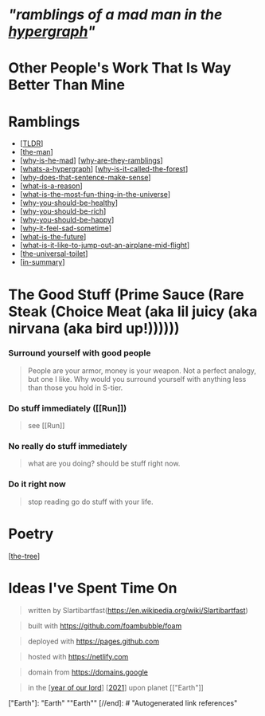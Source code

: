 <!-- <img src="attachments/wolfram-physics.jpeg" width=100 align="left"> -->

# **_"ramblings of a mad man in the [hypergraph](https://medium.com/syncedreview/stephen-wolfram-the-path-to-a-fundamental-theory-of-physics-may-begin-with-a-hypergraph-c1fd124b6e62)"_**
# Other People's Work That Is Way Better Than Mine

# Ramblings

* [[TLDR]]
* [[the-man]]
* [[why-is-he-mad]]
[[why-are-they-ramblings]]
* [[whats-a-hypergraph]]
[[why-is-it-called-the-forest]]
* [[why-does-that-sentence-make-sense]]
* [[what-is-a-reason]]
* [[what-is-the-most-fun-thing-in-the-universe]]
* [[why-you-should-be-healthy]]
* [[why-you-should-be-rich]]
* [[why-you-should-be-happy]]
* [[why-it-feel-sad-sometime]]
* [[what-is-the-future]]
* [[what-is-it-like-to-jump-out-an-airplane-mid-flight]]
* [[the-universal-toilet]]
* [[in-summary]]

<!-- [[the-game]]
[[the-view]]
[[the-future]] -->

# The Good Stuff (Prime Sauce (Rare Steak (Choice Meat (aka lil juicy (aka nirvana (aka bird up!))))))

###   Surround yourself with good people

> People are your armor, money is your weapon. Not a perfect analogy, but one I like. Why would you surround yourself with anything less than those you hold in S-tier.

### Do stuff immediately ([[Run]])

> see [[Run]]

### No really do stuff immediately

> what are you doing? should be stuff right now.

### Do it right now

> stop reading go do stuff with your life.


# Poetry

[[the-tree]]

# Ideas I've Spent Time On
<!-- [[how-to-teach]] -->
> written by Slartibartfast(https://en.wikipedia.org/wiki/Slartibartfast)

> built with <https://github.com/foambubble/foam>

> deployed with <https://pages.github.com>

> hosted with <https://netlify.com>

> domain from <https://domains.google>

> in the [[year of our lord]] [[2021]] upon planet [["Earth"]]

[//begin]: # "Autogenerated link references for markdown compatibility"
[TLDR]: TLDR "TLDR"
[the-man]: journal/the-man "the-man"
[why-is-he-mad]: why-is-he-mad "why-is-he-mad"
[why-are-they-ramblings]: why-are-they-ramblings "why-are-they-ramblings?"
[whats-a-hypergraph]: whats-a-hypergraph "whats-a-hypergraph"
[why-is-it-called-the-forest]: why-is-it-called-the-forest "why-is-it-called-the-forest?"
[why-does-that-sentence-make-sense]: why-does-that-sentence-make-sense "why-does-that-sentence-make-sense"
[what-is-a-reason]: what-is-a-reason "what-is-a-reason?"
[what-is-the-most-fun-thing-in-the-universe]: what-is-the-most-fun-thing-in-the-universe "what-is-the-most-fun-thing-in-the-universe?"
[why-you-should-be-healthy]: why-you-should-be-healthy "why-you-should-be-healthy"
[why-you-should-be-rich]: why-you-should-be-rich "why-you-should-be-rich"
[why-you-should-be-happy]: why-you-should-be-happy "why-you-should-be-happy"
[why-it-feel-sad-sometime]: why-it-feel-sad-sometime "why-it-feel-sad-sometime?"
[what-is-the-future]: what-is-the-future "what-is-the-future?"
[what-is-it-like-to-jump-out-an-airplane-mid-flight]: what-is-it-like-to-jump-out-an-airplane-mid-flight "what-is-it-like-to-jump-out-an-airplane-mid-flight?"
[the-universal-toilet]: the-universal-toilet "the-universal-toilet"
[in-summary]: in-summary "in-summary"
[the-tree]: the-tree "the-tree"
[year of our lord]: <year of our lord> "year of our lord"
[2021]: 2021 "2021"
["Earth"]: "Earth" ""Earth""
[//end]: # "Autogenerated link references"
